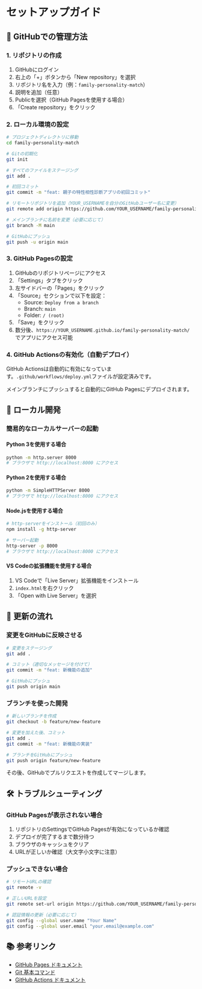 # セットアップガイド

## 🚀 GitHubでの管理方法

### 1. リポジトリの作成

1. GitHubにログイン
2. 右上の「+」ボタンから「New repository」を選択
3. リポジトリ名を入力（例：`family-personality-match`）
4. 説明を追加（任意）
5. Publicを選択（GitHub Pagesを使用する場合）
6. 「Create repository」をクリック

### 2. ローカル環境の設定

```bash
# プロジェクトディレクトリに移動
cd family-personality-match

# Gitの初期化
git init

# すべてのファイルをステージング
git add .

# 初回コミット
git commit -m "feat: 親子の特性相性診断アプリの初回コミット"

# リモートリポジトリを追加（YOUR_USERNAMEを自分のGitHubユーザー名に変更）
git remote add origin https://github.com/YOUR_USERNAME/family-personality-match.git

# メインブランチに名前を変更（必要に応じて）
git branch -M main

# GitHubにプッシュ
git push -u origin main
```

### 3. GitHub Pagesの設定

1. GitHubのリポジトリページにアクセス
2. 「Settings」タブをクリック
3. 左サイドバーの「Pages」をクリック
4. 「Source」セクションで以下を設定：
   - Source: `Deploy from a branch`
   - Branch: `main`
   - Folder: `/ (root)`
5. 「Save」をクリック
6. 数分後、`https://YOUR_USERNAME.github.io/family-personality-match/` でアプリにアクセス可能

### 4. GitHub Actionsの有効化（自動デプロイ）

GitHub Actionsは自動的に有効になっています。`.github/workflows/deploy.yml`ファイルが設定済みです。

メインブランチにプッシュすると自動的にGitHub Pagesにデプロイされます。

## 📱 ローカル開発

### 簡易的なローカルサーバーの起動

#### Python 3を使用する場合
```bash
python -m http.server 8000
# ブラウザで http://localhost:8000 にアクセス
```

#### Python 2を使用する場合
```bash
python -m SimpleHTTPServer 8000
# ブラウザで http://localhost:8000 にアクセス
```

#### Node.jsを使用する場合
```bash
# http-serverをインストール（初回のみ）
npm install -g http-server

# サーバー起動
http-server -p 8000
# ブラウザで http://localhost:8000 にアクセス
```

#### VS Codeの拡張機能を使用する場合
1. VS Codeで「Live Server」拡張機能をインストール
2. `index.html`を右クリック
3. 「Open with Live Server」を選択

## 🔄 更新の流れ

### 変更をGitHubに反映させる

```bash
# 変更をステージング
git add .

# コミット（適切なメッセージを付けて）
git commit -m "feat: 新機能の追加"

# GitHubにプッシュ
git push origin main
```

### ブランチを使った開発

```bash
# 新しいブランチを作成
git checkout -b feature/new-feature

# 変更を加えた後、コミット
git add .
git commit -m "feat: 新機能の実装"

# ブランチをGitHubにプッシュ
git push origin feature/new-feature
```

その後、GitHubでプルリクエストを作成してマージします。

## 🛠️ トラブルシューティング

### GitHub Pagesが表示されない場合

1. リポジトリのSettingsでGitHub Pagesが有効になっているか確認
2. デプロイが完了するまで数分待つ
3. ブラウザのキャッシュをクリア
4. URLが正しいか確認（大文字小文字に注意）

### プッシュできない場合

```bash
# リモートURLの確認
git remote -v

# 正しいURLを設定
git remote set-url origin https://github.com/YOUR_USERNAME/family-personality-match.git

# 認証情報の更新（必要に応じて）
git config --global user.name "Your Name"
git config --global user.email "your.email@example.com"
```

## 📚 参考リンク

- [GitHub Pages ドキュメント](https://docs.github.com/ja/pages)
- [Git 基本コマンド](https://git-scm.com/book/ja/v2)
- [GitHub Actions ドキュメント](https://docs.github.com/ja/actions)